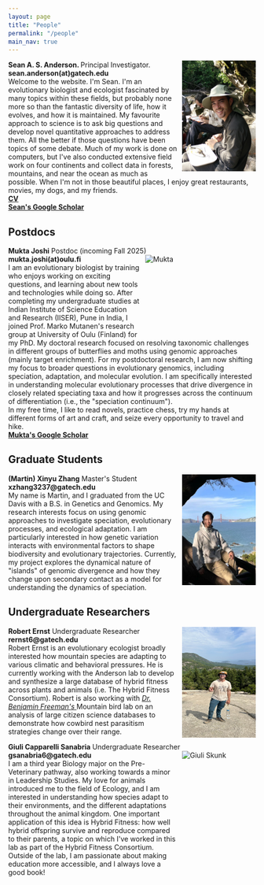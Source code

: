 ```yaml
---
layout: page
title: "People"
permalink: "/people"
main_nav: true
---
```


<style>
img {
	float:right;
	margin: 0 0 10px 10px;
}
</style>

<p>
  <b>Sean A. S. Anderson. </b> Principal Investigator. <img src="/assets/sean_suriname_riverside2.jpg" alt="Sean riverside" style="width:150px;height:225px;">
  <br><b>sean.anderson(at)gatech.edu </b>
  <br>Welcome to the website. I'm Sean. I'm an evolutionary biologist and ecologist fascinated by many topics within these fields, but probably none more so than the fantastic diversity of life, how it evolves, and how it is maintained. My favourite approach to science is to ask big questions and develop novel quantitative approaches to address them. All the better if those questions have been topics of some debate. Much of my work is done on computers, but I've also conducted extensive field work on four continents and collect data in forests, mountains, and near the ocean as much as possible. When I'm not in those beautiful places, I enjoy great restaurants, movies, my dogs, and my friends. 
  <br><a href="https://github.com/SeanASAnderson/CV/blob/main/AndersonSean.CV.2023.pdf"><b>CV</b></a>
  <br><a href="https://scholar.google.com/citations?user=xfDBp1sAAAAJ&hl=en"><b>Sean's Google Scholar</b></a>
  
</p>

<h2>Postdocs</h2>
<p>
  <b>Mukta Joshi</b> Postdoc (incoming Fall 2025) <img src="/assets/mukta_joshi.jpg" alt="Mukta" style="width:225px;height:150px;">
  <br><b>mukta.joshi(at)oulu.fi</b>
   <br> I am an evolutionary biologist by training who enjoys working on exciting questions, and learning about new tools and technologies while doing so. After completing my undergraduate studies at Indian Institute of Science Education and Research (IISER), Pune in India, I joined Prof. Marko Mutanen's research group at University of Oulu (Finland) for my PhD. My doctoral research focused on resolving taxonomic challenges in different groups of butterflies and moths using genomic approaches (mainly target enrichment). For my postdoctoral research, I am now shifting my focus to broader questions in evolutionary genomics, including speciation, adaptation, and molecular evolution. I am specifically interested in understanding molecular evolutionary processes that drive divergence in closely related speciating taxa and how it progresses across the continuum of differentiation (i.e., the "speciation continuum"). 
 <br> In my free time, I like to read novels, practice chess, try my hands at different forms of art and craft, and seize every opportunity to travel and hike. 
  <br><a href="https://scholar.google.com/citations?user=mo4_xd0AAAAJ&hl=en"><b>Mukta's Google Scholar</b></a>
</p>

<h2>Graduate Students</h2>
<p>
  <b>(Martin) Xinyu Zhang</b> Master's Student <img src="/assets/martin_zhang.jpg" alt="Martin" style="width:150px;height:225px;">
  <br><b>xzhang3237@gatech.edu</b>
   <br> My name is Martin, and I graduated from the UC Davis with a B.S. in Genetics and Genomics. My research interests focus on using genomic approaches to investigate speciation, evolutionary processes, and ecological adaptation. I am particularly interested in how genetic variation interacts with environmental factors to shape biodiversity and evolutionary trajectories. Currently, my project explores the dynamical nature of "islands" of genomic divergence and how they change upon secondary contact as a model for understanding the dynamics of speciation.
</p>

<h2>Undergraduate Researchers</h2>
<p>
  <b>Robert Ernst</b> Undergraduate Researcher <img src="/assets/robert_ernst.jpg" alt="Bobby" style="width:150px;height:225px;">
  <br><b>rernst6@gatech.edu</b>
   <br> Robert Ernst is an evolutionary ecologist broadly interested how mountain species are adapting to various climatic and behavioral pressures. He is currently working with the Anderson lab to develop and synthesize a large database of hybrid fitness across plants and animals (i.e. The Hybrid Fitness Consortium). Robert is also working with <a href="https://benjamingfreeman.com/"><i>Dr. Benjamin Freeman's </i></a> Mountain bird lab on an analysis of large citizen science databases to demonstrate how cowbird nest parasitism strategies change over their range.
</p>

<p>
  <b>Giuli Capparelli Sanabria</b> Undergraduate Researcher <img src="/assets/giuli_skunk.jpeg" alt="Giuli Skunk" style="width:150px;height:225px;">
  <br><b>gsanabria6@gatech.edu</b>
   <br> I am a third year Biology major on the Pre-Veterinary pathway, also working towards a minor in Leadership Studies. My love for animals introduced me to the field of Ecology, and I am interested in understanding how species adapt to their environments, and the different adaptations throughout the animal kingdom. One important application of this idea is Hybrid Fitness: how well hybrid offspring survive and reproduce compared to their parents, a topic on which I've worked in this lab as part of the Hybrid Fitness Consortium. Outside of the lab, I am passionate about making education more accessible, and I always love a good book!
</p>



